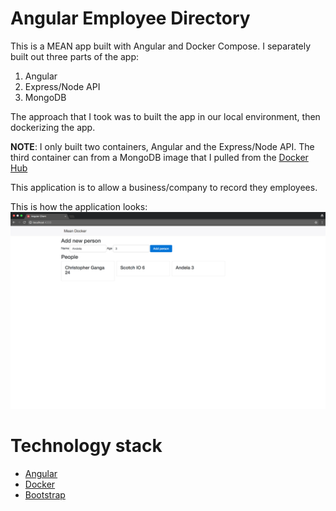 # Angular Employee Directory
This is a MEAN app built with Angular and Docker Compose. I separately built out three parts of the app:

1. Angular
2. Express/Node API
3. MongoDB

The approach that I took was to built the app in our local environment, then dockerizing the app.

**NOTE**: I only built two containers, Angular and the Express/Node API. The third container can from a MongoDB image that I pulled from the [Docker Hub](https://hub.docker.com/explore/)

This application is to allow a business/company to record they employees.

This is how the application looks:
![This image displays how the application looks like](angular-client/src/assets/demos/angular-employee-directory.png)

# Technology stack
- [Angular](https://angular.io/)
- [Docker](https://www.docker.com/)
- [Bootstrap](https://getbootstrap.com/docs/4.0/getting-started/introduction/)

